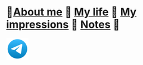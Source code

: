 
# :small_orange_diamond:[About me](./About-me.md) :small_orange_diamond: [My life](https://t.me/arefevpro) :small_orange_diamond: [My impressions](./My-impressions.md) :small_orange_diamond: [Notes](./Notes.md) :small_orange_diamond:



[![](/images/telegram-svgrepo-com.svg)](https://t.me/arefevoleg) 

 

<!-- [![](https://readme-typing-svg.herokuapp.com?font=Fira+Code&duration=15000&pause=1000&color=00F743&random=false&width=435&lines=THE+LIFE+OF+CODER)](https://music.yandex.ru/users/akido-rus/playlists/1001) -->

<!-- # [My notes](./Mynotes.md) -->

<!-- [![](/images/css-3-svgrepo-com.svg)](https://ru.wikipedia.org/wiki/CSS) -->

<!-- [![](https://readme-typing-svg.herokuapp.com?font=Fira+Code&pause=1000&color=1CF70E&random=false&width=600&lines=Hi!+My+name+is+Oleg%2C+I+am+a+Front-end+developer)](https://github.com/ArefevOleg) -->

